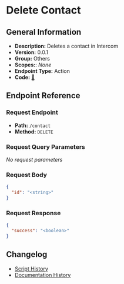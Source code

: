 # Delete Contact

## General Information

- **Description:** Deletes a contact in Intercom
- **Version:** 0.0.1
- **Group:** Others
- **Scopes:**: _None_
- **Endpoint Type:** Action
- **Code:** [🔗](https://github.com/NangoHQ/integration-templates/tree/main/integrations/intercom/actions/delete-contact.ts)


## Endpoint Reference

### Request Endpoint

- **Path:** `/contact`
- **Method:** `DELETE`

### Request Query Parameters

_No request parameters_

### Request Body

```json
{
  "id": "<string>"
}
```

### Request Response

```json
{
  "success": "<boolean>"
}
```

## Changelog

- [Script History](https://github.com/NangoHQ/integration-templates/commits/main/integrations/intercom/actions/delete-contact.ts)
- [Documentation History](https://github.com/NangoHQ/integration-templates/commits/main/integrations/intercom/actions/delete-contact.md)

<!-- END  GENERATED CONTENT -->















